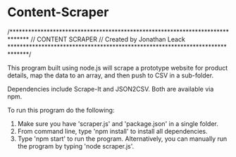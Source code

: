 # Content-Scraper
/******************************************************************************
// CONTENT SCRAPER
// Created by Jonathan Leack
******************************************************************************/

This program built using node.js will scrape a prototype website for product details, map the data to an array, and then push to CSV in a sub-folder.

Dependencies include Scrape-It and JSON2CSV. Both are available via npm.

To run this program do the following:

1. Make sure you have 'scraper.js' and 'package.json' in a single folder.
2. From command line, type 'npm install' to install all dependencies.
3. Type 'npm start' to run the program. Alternatively, you can manually run the program by typing 'node scraper.js'.
